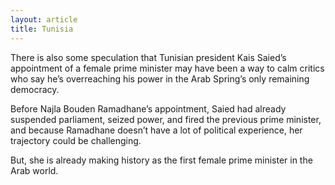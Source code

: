 ```yaml
---
layout: article
title: Tunisia
---
```


There is also some speculation that Tunisian president Kais Saied’s appointment of a female prime minister may have been a way to calm critics who say he’s overreaching his power in the Arab Spring’s only remaining democracy.

Before Najla Bouden Ramadhane’s appointment, Saied had already suspended parliament, seized power, and fired the previous prime minister, and because Ramadhane doesn’t have a lot of political experience, her trajectory could be challenging.

But, she is already making history as the first female prime minister in the Arab world.
